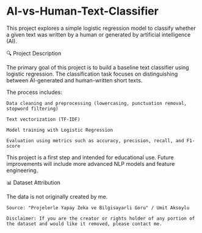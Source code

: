 # AI-vs-Human-Text-Classifier
This project explores a simple logistic regression model to classify whether a given text was written by a human or generated by artificial intelligence (AI).

🔍 Project Description

The primary goal of this project is to build a baseline text classifier using logistic regression. The classification task focuses on distinguishing between AI-generated and human-written short texts.

The process includes:

    Data cleaning and preprocessing (lowercasing, punctuation removal, stopword filtering)

    Text vectorization (TF-IDF)

    Model training with Logistic Regression

    Evaluation using metrics such as accuracy, precision, recall, and F1-score

This project is a first step and intended for educational use. Future improvements will include more advanced NLP models and feature engineering.

📊 Dataset Attribution

The data is not originally created by me.

    Source: "Projelerle Yapay Zeka ve Bilgisayarli Goru" / Umit Aksoylu

    Disclaimer: If you are the creator or rights holder of any portion of the dataset and would like it removed, please contact me.

